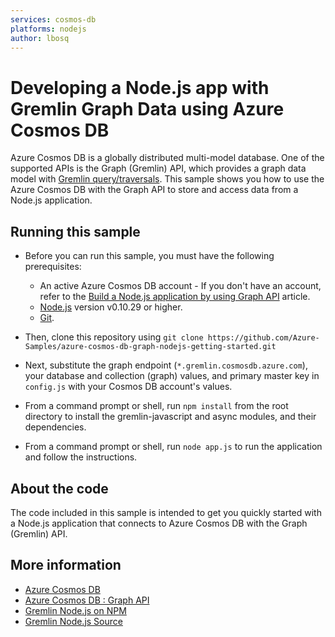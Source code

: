 ```yaml
---
services: cosmos-db
platforms: nodejs
author: lbosq
---
```


# Developing a Node.js app with Gremlin Graph Data using Azure Cosmos DB
Azure Cosmos DB is a globally distributed multi-model database. One of the supported APIs is the Graph (Gremlin) API, which provides a graph data model with [Gremlin query/traversals](https://tinkerpop.apache.org/gremlin.html). This sample shows you how to use the Azure Cosmos DB with the Graph API to store and access data from a Node.js application.

## Running this sample

* Before you can run this sample, you must have the following prerequisites:

	* An active Azure Cosmos DB account - If you don't have an account, refer to the [Build a Node.js application by using Graph API](https://docs.microsoft.com/en-us/azure/cosmos-db/create-graph-nodejs) article.
	* [Node.js](https://nodejs.org/en/) version v0.10.29 or higher.
	* [Git](http://git-scm.com/).

* Then, clone this repository using `git clone https://github.com/Azure-Samples/azure-cosmos-db-graph-nodejs-getting-started.git`

* Next, substitute the graph endpoint (`*.gremlin.cosmosdb.azure.com`), your database and collection (graph) values, and primary master key in `config.js` with your Cosmos DB account's values. 

* From a command prompt or shell, run `npm install` from the root directory to install the gremlin-javascript and async modules, and their dependencies.

* From a command prompt or shell, run `node app.js` to run the application and follow the instructions.

## About the code
The code included in this sample is intended to get you quickly started with a Node.js application that connects to Azure Cosmos DB with the Graph (Gremlin) API.

## More information

- [Azure Cosmos DB](https://docs.microsoft.com/azure/cosmos-db/introduction)
- [Azure Cosmos DB : Graph API](https://docs.microsoft.com/azure/cosmos-db/graph-introduction)
- [Gremlin Node.js on NPM](https://www.npmjs.com/package/gremlin)
- [Gremlin Node.js Source](https://github.com/jbmusso/gremlin-javascript)

